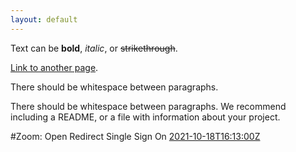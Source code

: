 ```yaml
---
layout: default
---
```


Text can be **bold**, _italic_, or ~~strikethrough~~.

[Link to another page](./another-page.html).

There should be whitespace between paragraphs.

There should be whitespace between paragraphs. We recommend including a README, or a file with information about your project.

#Zoom: Open Redirect Single Sign On
[2021-10-18T16:13:00Z](https://www.chfahy.com/2021/10/zoom-open-redirect-single-sign-on.html)
